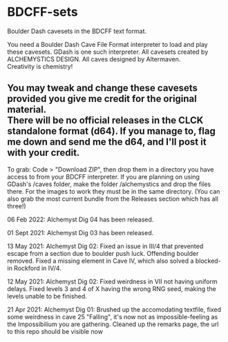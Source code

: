 # BDCFF-sets
Boulder Dash cavesets in the BDCFF text format.

You need a Boulder Dash Cave File Format interpreter to load and play these cavesets. GDash is one such interpreter. All cavesets created by ALCHEMYSTICS DESIGN. All caves designed by Altermaven.  
Creativity is chemistry!

You may tweak and change these cavesets provided you give me credit for the original material.  
There will be no official releases in the CLCK standalone format (d64). If you manage to, flag me down and send me the d64, and I'll post it with your credit.  
---
To grab: Code > "Download ZIP", then drop them in a directory you have access to from your BDCFF interpreter. If you are planning on using GDash's /caves folder, make the folder /alchemystics and drop the files there. For the images to work they must be in the same directory. (You can also grab the most current bundle from the Releases section which has all three!)

06 Feb 2022: Alchemyst Dig 04 has been released.

01 Sept 2021: Alchemyst Dig 03 has been released.

13 May 2021: Alchemyst Dig 02: Fixed an issue in III/4 that prevented escape from a section due to boulder push luck. Offending boulder removed. Fixed a missing element in Cave IV, which also solved a blocked-in Rockford in IV/4.

12 May 2021: Alchemyst Dig 02: Fixed weirdness in VII not having uniform delays. Fixed levels 3 and 4 of X having the wrong RNG seed, making the levels unable to be finished.

21 Apr 2021: Alchemyst Dig 01: Brushed up the accomodating textfile, fixed some weirdness in cave 25 "Falling", it's now not as impossible-feeling as the Impossibilium you are gathering. Cleaned up the remarks page, the url to this repo should be visible now
